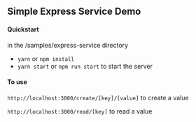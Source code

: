 ## Simple Express Service Demo

#### Quickstart
in the /samples/express-service directory
* `yarn` or `npm install`
* `yarn start` or `npm run start` to start the server

#### To use
`http://localhost:3000/create/[key]/[value]` to create a value

`http://localhost:3000/read/[key]` to read a value